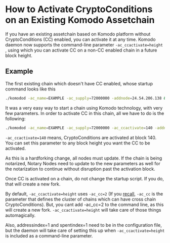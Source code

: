# How to Activate CryptoConditions on an Existing Komodo Assetchain

If you have an existing assetchain based on Komodo platform without CryptoConditions (CC) enabled, you can activate it at any time. Komodo daemon now supports the command-line parameter `-ac_ccactivate=height` , using which you can activate CC on a non-CC enabled chain in a future block height.

## Example

The first existing chain which doesn't have CC enabled, whose startup command looks like this

```bash
./komodod -ac_name=EXAMPLE -ac_supply=72000000 -addnode=24.54.206.138 &
```

It was a very easy way to start a chain using Komodo technology, with very few parameters. In order to activate CC in this chain, all we have to do is the following:

```bash
./komodod -ac_name=EXAMPLE -ac_supply=72000000 -ac_ccactivate=140 -addnode=24.54.206.138 &
```

`-ac_ccactivate=140` means, CryptoConditions are activated at block 140. You can set this parameter to any block height you want the CC to be activated.

As this is a hardforking change, all nodes must update. If the chain is being notarized, Notary Nodes need to update to the new parameters as well for the notarization to continue without disruption past the activation block.

Once CC is activated on a chain, do not change the startup script. If you do, that will create a new fork.

By default, `-ac_ccactivate=height` uses `-ac_cc=2` (If you [recall](../installations/asset-chain-parameters.html), `-ac_cc` is the parameter that defines the cluster of chains which can have cross chain CryptoConditions). But, you cant add -ac_cc=2 to the command line, as this will create a new fork. `-ac_ccactivate=height` will take care of those things automagically.

Also, addressindex=1 and spentindex=1 need to be in the configuration file, but the daemon will take care of setting this up when `-ac_ccactivate=height` is included as a command-line parameter.
